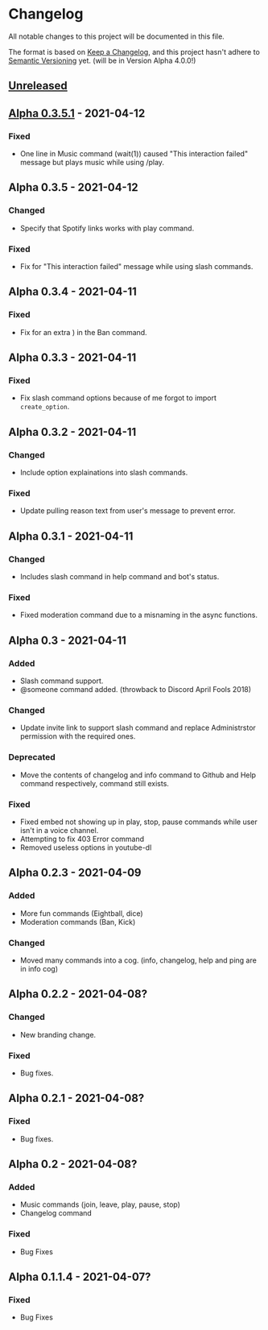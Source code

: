 # Changelog
All notable changes to this project will be documented in this file.

The format is based on [Keep a Changelog](https://keepachangelog.com/en/1.0.0/),
and this project hasn't adhere to [Semantic Versioning](https://semver.org/spec/v2.0.0.html) yet. (will be in Version Alpha 4.0.0!)

## [Unreleased]

## [Alpha 0.3.5.1] - 2021-04-12
### Fixed
- One line in Music command (wait(1)) caused "This interaction failed" message but plays music while using /play.

## Alpha 0.3.5 - 2021-04-12
### Changed
- Specify that Spotify links works with play command.

### Fixed
- Fix for "This interaction failed" message while using slash commands.

## Alpha 0.3.4 - 2021-04-11
### Fixed
- Fix for an extra ) in the Ban command.

## Alpha 0.3.3 - 2021-04-11
### Fixed
- Fix slash command options because of me forgot to import `create_option`.

## Alpha 0.3.2 - 2021-04-11
### Changed
- Include option explainations into slash commands.

### Fixed
- Update pulling reason text from user's message to prevent error.

## Alpha 0.3.1 - 2021-04-11
### Changed
- Includes slash command in help command and bot's status.

### Fixed
- Fixed moderation command due to a misnaming in the async functions.

## Alpha 0.3 - 2021-04-11
### Added
- Slash command support.
- @someone command added. (throwback to Discord April Fools 2018)

### Changed
- Update invite link to support slash command and replace Administrstor permission with the required ones.

### Deprecated
- Move the contents of changelog and info command to Github and Help command respectively, command still exists.

### Fixed
- Fixed embed not showing up in play, stop, pause commands while user isn't in a voice channel.
- Attempting to fix 403 Error command
- Removed useless options in youtube-dl

## Alpha 0.2.3 - 2021-04-09
### Added
- More fun commands (Eightball, dice)
- Moderation commands (Ban, Kick)

### Changed
- Moved many commands into a cog. (info, changelog, help and ping are in info cog)

## Alpha 0.2.2 - 2021-04-08?
### Changed
- New branding change.

### Fixed
- Bug fixes.

## Alpha 0.2.1 - 2021-04-08?
### Fixed
- Bug fixes.

## Alpha 0.2 - 2021-04-08?
### Added
- Music commands (join, leave, play, pause, stop)
- Changelog command

### Fixed
- Bug Fixes

## Alpha 0.1.1.4 - 2021-04-07?
### Fixed
- Bug Fixes

[Unreleased]:
https://github.com/BugGlitchy64/ServerKit/compare/v0.3.5.1-alpha...HEAD
[Alpha 0.3.5.1]:
https://github.com/BugGlitchy64/ServerKit/releases/tag/v0.3.5.1-alpha
